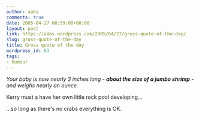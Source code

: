 ```yaml
---
author: aabs
comments: true
date: 2005-04-27 08:59:00+00:00
layout: post
link: https://aabs.wordpress.com/2005/04/27/gross-quote-of-the-day/
slug: gross-quote-of-the-day
title: Gross quote of the day
wordpress_id: 63
tags:
- humour
---
```


_Your baby is now nearly 3 inches long - **about the size of a jumbo shrimp** - and weighs nearly an ounce._

Kerry must a have her own little rock pool developing...

...so long as there's no crabs everything is OK.
